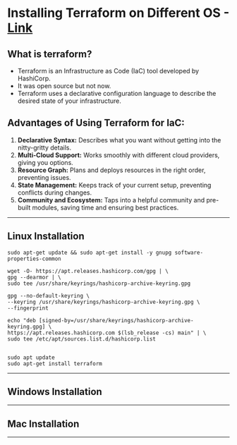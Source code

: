 # Installing Terraform on Different OS - [Link](https://developer.hashicorp.com/terraform/tutorials/aws-get-started/install-cli)

## What is terraform?

- Terraform is an Infrastructure as Code (IaC) tool developed by HashiCorp.
- It was open source but not now.
- Terraform uses a declarative configuration language to describe the desired state of your infrastructure.

## **Advantages of Using Terraform for IaC:**

1.  **Declarative Syntax:** Describes what you want without getting into the nitty-gritty details.
2.  **Multi-Cloud Support:** Works smoothly with different cloud providers, giving you options.
3.  **Resource Graph:** Plans and deploys resources in the right order, preventing issues.
4.  **State Management:** Keeps track of your current setup, preventing conflicts during changes.
5.  **Community and Ecosystem:** Taps into a helpful community and pre-built modules, saving time and ensuring best practices.

---

## **Linux Installation**

```bahs
sudo apt-get update && sudo apt-get install -y gnupg software-properties-common

wget -O- https://apt.releases.hashicorp.com/gpg | \
gpg --dearmor | \
sudo tee /usr/share/keyrings/hashicorp-archive-keyring.gpg

gpg --no-default-keyring \
--keyring /usr/share/keyrings/hashicorp-archive-keyring.gpg \
--fingerprint

echo "deb [signed-by=/usr/share/keyrings/hashicorp-archive-keyring.gpg] \
https://apt.releases.hashicorp.com $(lsb_release -cs) main" | \
sudo tee /etc/apt/sources.list.d/hashicorp.list


sudo apt update
sudo apt-get install terraform
```

---

## Windows Installation

---

## Mac Installation

---
